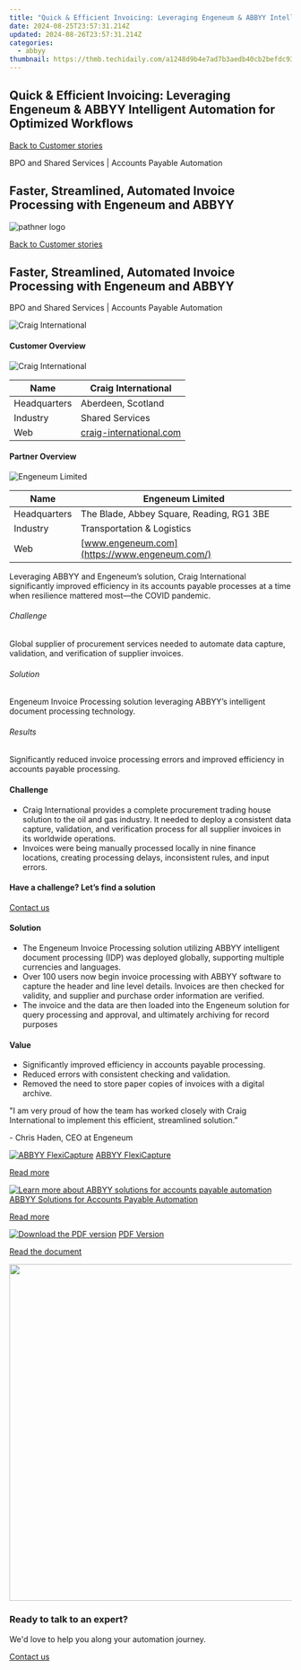 ```yaml
---
title: "Quick & Efficient Invoicing: Leveraging Engeneum & ABBYY Intelligent Automation for Optimized Workflows"
date: 2024-08-25T23:57:31.214Z
updated: 2024-08-26T23:57:31.214Z
categories:
  - abbyy
thumbnail: https://thmb.techidaily.com/a1248d9b4e7ad7b3aedb40cb2befdc93715f7a75414c6458bd1e077bee973ffa.jpg
---
```


## Quick & Efficient Invoicing: Leveraging Engeneum & ABBYY Intelligent Automation for Optimized Workflows

[Back to Customer stories](https://tools.techidaily.com/abbyy/products/)

BPO and Shared Services | Accounts Payable Automation

## Faster, Streamlined, Automated Invoice Processing with Engeneum and ABBYY

![pathner logo](https://content.abbyy.com/-/media/project/abbyy/abbyy/logos-white/en/182415.png?h=40&iar=0&w=120)

[Back to Customer stories](https://tools.techidaily.com/abbyy/products/)

## Faster, Streamlined, Automated Invoice Processing with Engeneum and ABBYY

BPO and Shared Services | Accounts Payable Automation 

![Craig International](https://static1.abbyy.com/abbyycommedia/36208/15114-craig-international-556x303.png) 

#### Customer Overview

![Craig International](https://static1.abbyy.com/abbyycommedia/36205/craig-international-logo-opengraph.png) 

| Name         | Craig International                                         |
| ------------ | ----------------------------------------------------------- |
| Headquarters | Aberdeen, Scotland                                          |
| Industry     | Shared Services                                             |
| Web          | [craig-international.com](https://craig-international.com/) |

#### Partner Overview

![Engeneum Limited](https://static2.abbyy.com/abbyycommedia/32019/engeneum-logo.png) 

| Name         | Engeneum Limited                              |
| ------------ | --------------------------------------------- |
| Headquarters | The Blade, Abbey Square, Reading, RG1 3BE     |
| Industry     | Transportation & Logistics                    |
| Web          | [www.engeneum.com](https://www.engeneum.com/) |

Leveraging ABBYY and Engeneum’s solution, Craig International significantly improved efficiency in its accounts payable processes at a time when resilience mattered most—the COVID pandemic.

###### Challenge

Global supplier of procurement services needed to automate data capture, validation, and verification of supplier invoices.

###### Solution

Engeneum Invoice Processing solution leveraging ABBYY’s intelligent document processing technology.

###### Results

Significantly reduced invoice processing errors and improved efficiency in accounts payable processing.

#### Challenge

* Craig International provides a complete procurement trading house solution to the oil and gas industry. It needed to deploy a consistent data capture, validation, and verification process for all supplier invoices in its worldwide operations.
* Invoices were being manually processed locally in nine finance locations, creating processing delays, inconsistent rules, and input errors.

#### Have a challenge? Let’s find a solution  

[Contact us](https://tools.techidaily.com/abbyy/products/) 

#### Solution

* The Engeneum Invoice Processing solution utilizing ABBYY intelligent document processing (IDP) was deployed globally, supporting multiple currencies and languages.
* Over 100 users now begin invoice processing with ABBYY software to capture the header and line level details. Invoices are then checked for validity, and supplier and purchase order information are verified.
* The invoice and the data are then loaded into the Engeneum solution for query processing and approval, and ultimately archiving for record purposes

#### Value

* Significantly improved efficiency in accounts payable processing.
* Reduced errors with consistent checking and validation.
* Removed the need to store paper copies of invoices with a digital archive.

 "I am very proud of how the team has worked closely with Craig International to implement this efficient, streamlined solution.”

 \- Chris Haden, CEO at Engeneum

[![ABBYY FlexiCapture](https://static2.abbyy.com/abbyycommedia/21380/4-flexicapture.jpg)](https://tools.techidaily.com/abbyy/products/) [ABBYY FlexiCapture](https://tools.techidaily.com/abbyy/products/) 

[Read more](https://tools.techidaily.com/abbyy/products/) 

[![Learn more about ABBYY solutions for accounts payable automation](https://static4.abbyy.com/abbyycommedia/14351/1-accounts-payable.jpg)](https://tools.techidaily.com/abbyy/products/) [ABBYY Solutions for Accounts Payable Automation](https://tools.techidaily.com/abbyy/products/) 

[Read more](https://tools.techidaily.com/abbyy/products/) 

[![Download the PDF version](https://static1.abbyy.com/abbyycommedia/36209/15114-craig-international-360x162.png)](https://static1.abbyy.com/abbyycommedia/36204/craig-international-shared-services-case-study-en.pdf "PDF Version") [PDF Version](https://static1.abbyy.com/abbyycommedia/36204/craig-international-shared-services-case-study-en.pdf "PDF Version") 

[Read the document](https://static1.abbyy.com/abbyycommedia/36204/craig-international-shared-services-case-study-en.pdf "PDF Version") 

<!-- affiliate ads begin -->
<a href="https://appsumo.8odi.net/c/5597632/2087394/7443" target="_top" id="2087394"><img src="//a.impactradius-go.com/display-ad/7443-2087394" border="0" alt="" width="1200" height="600"/></a><img height="0" width="0" src="https://appsumo.8odi.net/i/5597632/2087394/7443" style="position:absolute;visibility:hidden;" border="0" />
<!-- affiliate ads end -->
### Ready to talk to an expert?

We'd love to help you along your automation journey.

[Contact us](https://tools.techidaily.com/abbyy/products/)

<ins class="adsbygoogle"
     style="display:block"
     data-ad-format="autorelaxed"
     data-ad-client="ca-pub-7571918770474297"
     data-ad-slot="1223367746"></ins>



<ins class="adsbygoogle"
     style="display:block"
     data-ad-client="ca-pub-7571918770474297"
     data-ad-slot="8358498916"
     data-ad-format="auto"
     data-full-width-responsive="true"></ins>


